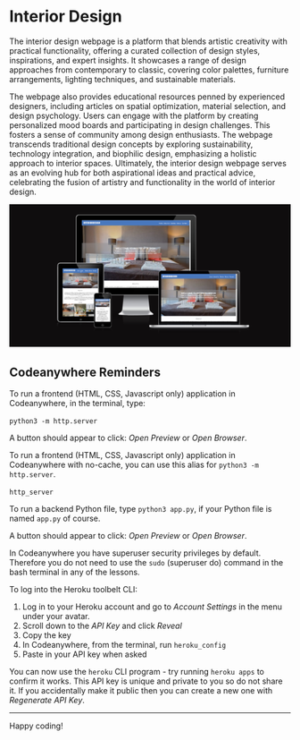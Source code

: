 # Interior Design

The interior design webpage is a platform that blends artistic creativity with practical functionality, offering a curated collection of design styles, inspirations, and expert insights. It showcases a range of design approaches from contemporary to classic, covering color palettes, furniture arrangements, lighting techniques, and sustainable materials. 

The webpage also provides educational resources penned by experienced designers, including articles on spatial optimization, material selection, and design psychology. Users can engage with the platform by creating personalized mood boards and participating in design challenges. This fosters a sense of community among design enthusiasts. The webpage transcends traditional design concepts by exploring sustainability, technology integration, and biophilic design, emphasizing a holistic approach to interior spaces. Ultimately, the interior design webpage serves as an evolving hub for both aspirational ideas and practical advice, celebrating the fusion of artistry and functionality in the world of interior design.

![Responsive Design](./assets/images/responsive_design.png)

## Codeanywhere Reminders

To run a frontend (HTML, CSS, Javascript only) application in Codeanywhere, in the terminal, type:

`python3 -m http.server`

A button should appear to click: _Open Preview_ or _Open Browser_.

To run a frontend (HTML, CSS, Javascript only) application in Codeanywhere with no-cache, you can use this alias for `python3 -m http.server`.

`http_server`

To run a backend Python file, type `python3 app.py`, if your Python file is named `app.py` of course.

A button should appear to click: _Open Preview_ or _Open Browser_.

In Codeanywhere you have superuser security privileges by default. Therefore you do not need to use the `sudo` (superuser do) command in the bash terminal in any of the lessons.

To log into the Heroku toolbelt CLI:

1. Log in to your Heroku account and go to _Account Settings_ in the menu under your avatar.
2. Scroll down to the _API Key_ and click _Reveal_
3. Copy the key
4. In Codeanywhere, from the terminal, run `heroku_config`
5. Paste in your API key when asked

You can now use the `heroku` CLI program - try running `heroku apps` to confirm it works. This API key is unique and private to you so do not share it. If you accidentally make it public then you can create a new one with _Regenerate API Key_.

---

Happy coding!
